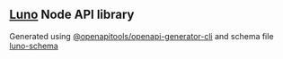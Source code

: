 ## [Luno](https://www.luno.com/) Node API library


Generated using [@openapitools/openapi-generator-cli](https://www.npmjs.com/package/@openapitools/openapi-generator-cli)
and schema file [luno-schema](luno-schema.json)
